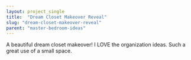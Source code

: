 ```yaml
---
layout: project_single
title:  "Dream Closet Makeover Reveal"
slug: "dream-closet-makeover-reveal"
parent: "master-bedroom-ideas"
---
```

A beautiful dream closet makeover! I LOVE the organization ideas. Such a great use of a small space.